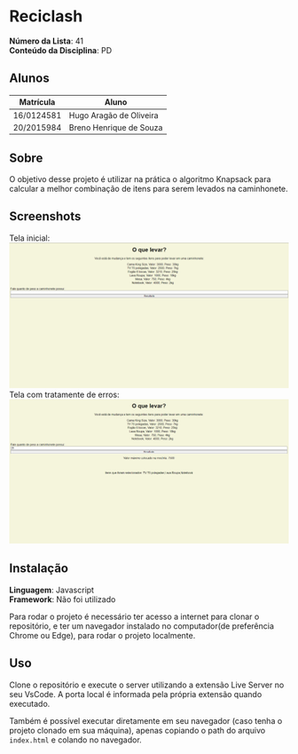 # Reciclash

**Número da Lista**: 41<br>
**Conteúdo da Disciplina**: PD<br>

## Alunos
|Matrícula | Aluno |
| -- | -- |
| 16/0124581  |  Hugo Aragão de Oliveira|
| 20/2015984  |  Breno Henrique de Souza |

## Sobre 
O objetivo desse projeto é utilizar na prática o algoritmo Knapsack para
calcular a melhor combinação de itens para serem levados na caminhonete.

## Screenshots
Tela inicial:
<img src="img/inicio.png" alt="">
Tela com tratamente de erros:
<img src="img/funcionando.png" alt="">

## Instalação 
**Linguagem**: Javascript<br>
**Framework**: Não foi utilizado<br>

Para rodar o projeto é necessário ter acesso a internet para clonar o repositório,
e ter um navegador instalado no computador(de preferência Chrome ou Edge), para rodar
o projeto localmente.

## Uso 
Clone o repositório e execute o server utilizando a extensão Live Server no seu VsCode.
A porta local é informada pela própria extensão quando executado.

Também é possível executar diretamente em seu navegador (caso tenha o projeto clonado em
sua máquina), apenas copiando o path do arquivo `index.html` e colando no navegador.




